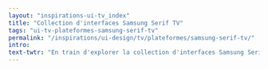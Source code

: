 ```yaml
---
layout: "inspirations-ui-tv_index"
title: "Collection d'interfaces Samsung Serif TV"
tags: "ui-tv-plateformes-samsung-serif-tv"
permalink: "/inspirations/ui-design/tv/plateformes/samsung-serif-tv/"
intro:
text-twtr: "En train d'explorer la collection d'interfaces Samsung Serif TV du @MagDuWebdesign"
---
```

